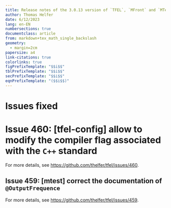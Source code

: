 ```yaml
---
title: Release notes of the 3.0.13 version of `TFEL`, `MFront` and `MTest`
author: Thomas Helfer
date: 6/12/2023
lang: en-EN
numbersections: true
documentclass: article
from: markdown+tex_math_single_backslash
geometry:
  - margin=2cm
papersize: a4
link-citations: true
colorlinks: true
figPrefixTemplate: "$$i$$"
tblPrefixTemplate: "$$i$$"
secPrefixTemplate: "$$i$$"
eqnPrefixTemplate: "($$i$$)"
---
```


# Issues fixed

# Issue 460: [tfel-config] allow to modify the compiler flag associated with the `C++` standard 

For more details, see <https://github.com/thelfer/tfel/issues/460>.

## Issue 459: [mtest] correct the documentation of `@OutputFrequence`

For more details, see <https://github.com/thelfer/tfel/issues/459>.
